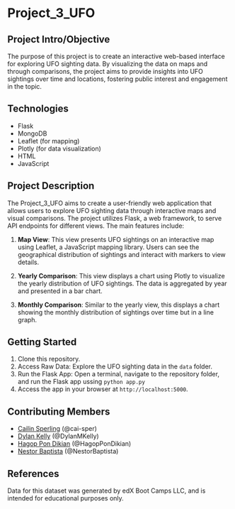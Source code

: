 # Project_3_UFO

## Project Intro/Objective

The purpose of this project is to create an interactive web-based interface for exploring UFO sighting data. By visualizing the data on maps and through comparisons, the project aims to provide insights into UFO sightings over time and locations, fostering public interest and engagement in the topic.

## Technologies

- Flask
- MongoDB
- Leaflet (for mapping)
- Plotly (for data visualization)
- HTML
- JavaScript

## Project Description

The Project_3_UFO aims to create a user-friendly web application that allows users to explore UFO sighting data through interactive maps and visual comparisons. The project utilizes Flask, a web framework, to serve API endpoints for different views. The main features include:

1. **Map View**: This view presents UFO sightings on an interactive map using Leaflet, a JavaScript mapping library. Users can see the geographical distribution of sightings and interact with markers to view details.

2. **Yearly Comparison**: This view displays a chart using Plotly to visualize the yearly distribution of UFO sightings. The data is aggregated by year and presented in a bar chart.

3. **Monthly Comparison**: Similar to the yearly view, this displays a chart showing the monthly distribution of sightings over time but in a line graph.

## Getting Started

1. Clone this repository.
2. Access Raw Data: Explore the UFO sighting data in the `data` folder.
3. Run the Flask App: Open a terminal, navigate to the repository folder, and run the Flask app ussing `python app.py`
4. Access the app in your browser at `http://localhost:5000`.

## Contributing Members

- [Cailin Sperling](https://github.com/cai-sper) (@cai-sper)
- [Dylan Kelly](https://github.com/DylanMKelly) (@DylanMKelly)
- [Hagop Pon Dikian](https://github.com/HagopPonDikian) (@HagopPonDikian)
- [Nestor Baptista](https://github.com/NestorBaptista) (@NestorBaptista)

## References

Data for this dataset was generated by edX Boot Camps LLC, and is intended for educational purposes only.